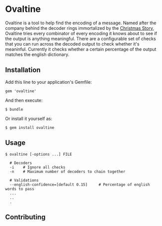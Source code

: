# Ovaltine

Ovaltine is a tool to help find the encoding of a message. Named after the company behind the decoder rings immortalized by the [Christmas Story](http://en.wikipedia.org/wiki/Secret_decoder_ring), Ovaltine tries every combinator of every encoding it knows about to see if the output is anything meaningful. There are a configurable set of checks that you can run across the decoded output to check whether it's meaninful. Currently it checks whether a certain percentage of the output matches the english dictionary. 

## Installation

Add this line to your application's Gemfile:

    gem 'ovaltine'

And then execute:

    $ bundle

Or install it yourself as:

    $ gem install ovaltine

## Usage

```
$ ovaltine [-options ...] FILE 

  # Decoders
  -i    # Ignore all checks
  -n    # Maximum number of decoders to chain together
  
  # Validations
  --english-confidence=[default 0.15]     # Percentage of english words to pass
  ...
  ..
  .

```

## Contributing



